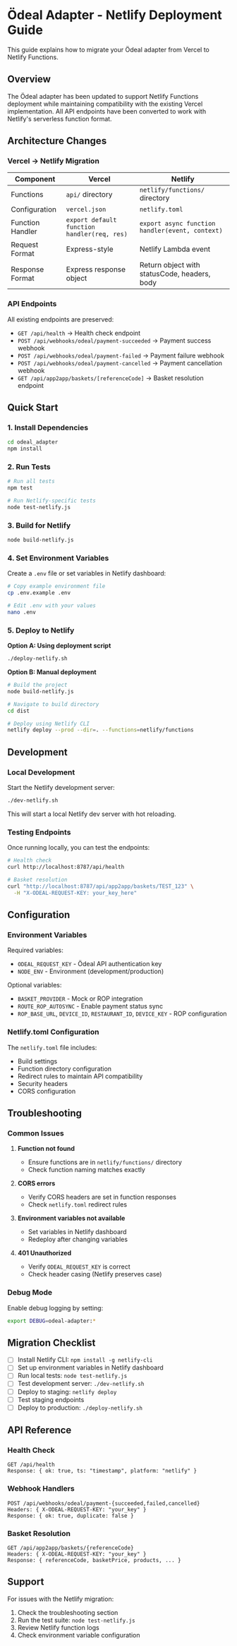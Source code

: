 # Ödeal Adapter - Netlify Deployment Guide

This guide explains how to migrate your Ödeal adapter from Vercel to Netlify Functions.

## Overview

The Ödeal adapter has been updated to support Netlify Functions deployment while maintaining compatibility with the existing Vercel implementation. All API endpoints have been converted to work with Netlify's serverless function format.

## Architecture Changes

### Vercel → Netlify Migration

| Component | Vercel | Netlify |
|-----------|--------|---------|
| Functions | `api/` directory | `netlify/functions/` directory |
| Configuration | `vercel.json` | `netlify.toml` |
| Function Handler | `export default function handler(req, res)` | `export async function handler(event, context)` |
| Request Format | Express-style | Netlify Lambda event |
| Response Format | Express response object | Return object with statusCode, headers, body |

### API Endpoints

All existing endpoints are preserved:

- `GET /api/health` → Health check endpoint
- `POST /api/webhooks/odeal/payment-succeeded` → Payment success webhook
- `POST /api/webhooks/odeal/payment-failed` → Payment failure webhook
- `POST /api/webhooks/odeal/payment-cancelled` → Payment cancellation webhook
- `GET /api/app2app/baskets/[referenceCode]` → Basket resolution endpoint

## Quick Start

### 1. Install Dependencies

```bash
cd odeal_adapter
npm install
```

### 2. Run Tests

```bash
# Run all tests
npm test

# Run Netlify-specific tests
node test-netlify.js
```

### 3. Build for Netlify

```bash
node build-netlify.js
```

### 4. Set Environment Variables

Create a `.env` file or set variables in Netlify dashboard:

```bash
# Copy example environment file
cp .env.example .env

# Edit .env with your values
nano .env
```

### 5. Deploy to Netlify

**Option A: Using deployment script**
```bash
./deploy-netlify.sh
```

**Option B: Manual deployment**
```bash
# Build the project
node build-netlify.js

# Navigate to build directory
cd dist

# Deploy using Netlify CLI
netlify deploy --prod --dir=. --functions=netlify/functions
```

## Development

### Local Development

Start the Netlify development server:

```bash
./dev-netlify.sh
```

This will start a local Netlify dev server with hot reloading.

### Testing Endpoints

Once running locally, you can test the endpoints:

```bash
# Health check
curl http://localhost:8787/api/health

# Basket resolution
curl "http://localhost:8787/api/app2app/baskets/TEST_123" \
  -H "X-ODEAL-REQUEST-KEY: your_key_here"
```

## Configuration

### Environment Variables

Required variables:
- `ODEAL_REQUEST_KEY` - Ödeal API authentication key
- `NODE_ENV` - Environment (development/production)

Optional variables:
- `BASKET_PROVIDER` - Mock or ROP integration
- `ROUTE_ROP_AUTOSYNC` - Enable payment status sync
- `ROP_BASE_URL`, `DEVICE_ID`, `RESTAURANT_ID`, `DEVICE_KEY` - ROP configuration

### Netlify.toml Configuration

The `netlify.toml` file includes:
- Build settings
- Function directory configuration
- Redirect rules to maintain API compatibility
- Security headers
- CORS configuration

## Troubleshooting

### Common Issues

1. **Function not found**
   - Ensure functions are in `netlify/functions/` directory
   - Check function naming matches exactly

2. **CORS errors**
   - Verify CORS headers are set in function responses
   - Check `netlify.toml` redirect rules

3. **Environment variables not available**
   - Set variables in Netlify dashboard
   - Redeploy after changing variables

4. **401 Unauthorized**
   - Verify `ODEAL_REQUEST_KEY` is correct
   - Check header casing (Netlify preserves case)

### Debug Mode

Enable debug logging by setting:
```bash
export DEBUG=odeal-adapter:*
```

## Migration Checklist

- [ ] Install Netlify CLI: `npm install -g netlify-cli`
- [ ] Set up environment variables in Netlify dashboard
- [ ] Run local tests: `node test-netlify.js`
- [ ] Test development server: `./dev-netlify.sh`
- [ ] Deploy to staging: `netlify deploy`
- [ ] Test staging endpoints
- [ ] Deploy to production: `./deploy-netlify.sh`

## API Reference

### Health Check
```
GET /api/health
Response: { ok: true, ts: "timestamp", platform: "netlify" }
```

### Webhook Handlers
```
POST /api/webhooks/odeal/payment-{succeeded,failed,cancelled}
Headers: { X-ODEAL-REQUEST-KEY: "your_key" }
Response: { ok: true, duplicate: false }
```

### Basket Resolution
```
GET /api/app2app/baskets/{referenceCode}
Headers: { X-ODEAL-REQUEST-KEY: "your_key" }
Response: { referenceCode, basketPrice, products, ... }
```

## Support

For issues with the Netlify migration:
1. Check the troubleshooting section
2. Run the test suite: `node test-netlify.js`
3. Review Netlify function logs
4. Check environment variable configuration